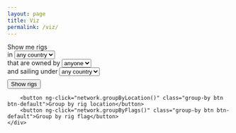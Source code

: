 ```yaml
---
layout: page
title: Viz
permalink: /viz/
---
```

<div ng-controller="NetworkController as network" class="container-fluid">
    <div id="canvas" class="col-md-5"></div>
    <div class="pull-right col-md-2">
        <form ng-submit="network.createNetwork()">
            Show me rigs<br />in
            <select ng-model="currentLocation" ng-options="country for (country, rigs) in locations">
                <option value="">any country</option>
            </select>
            <br />that are owned by
            <select ng-model="currentCompany" ng-options="company for (company, rigs) in companies">
                <option value="">anyone</option>
            </select>
            <br />and sailing under
            <select ng-model="currentFlag" ng-options="flag for (flag, rigs) in flags">
                <option value="">any country</option>
            </select>
            <br/><input type="submit" class="btn btn-default" value="Show rigs" />
        </form>

        <button ng-click="network.groupByLocation()" class="group-by btn btn-default">Group by rig location</button>
        <button ng-click="network.groupByFlags()" class="group-by btn btn-default">Group by rig flag</button>
    </div>
</div>

<script type="text/javascript" src="{{ "/assets/js/jquery/jquery.min.js" | prepend: site.baseurl }}"></script>
<script type="text/javascript" src="{{ "/assets/js/angular/angular.min.js" | prepend: site.baseurl }}"></script>
<script type="text/javascript" src="{{ "/assets/js/d3/d3.min.js" | prepend: site.baseurl }}"></script>
<script type="text/javascript" src="{{ "/assets/js/webcola/cola.v3.min.js" | prepend: site.baseurl }}"></script>
<script type="text/javascript" src="{{ "/assets/js/app.js" | prepend: site.baseurl }}"></script>

<style>
    .relation {
        stroke: #ECD078;
        stroke-width: 2px;
    }

    .relation-manager {stroke: #D95B43;}
    .relation-operator {stroke: #542437;}
    .entity-rig {fill: #53777A;}
    .entity-company {fill: #C02942;}
    text.label {fill: white;}

    .btn {margin-top: 8px;}
</style>
